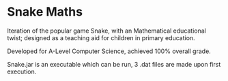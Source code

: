 # Snake Maths  

Iteration of the popular game Snake, with an Mathematical educational twist; designed as a teaching aid for children in primary education.  
  
Developed for A-Level Computer Science, achieved 100% overall grade.  
  
Snake.jar is an executable which can be run, 3 .dat files are made upon first execution.



